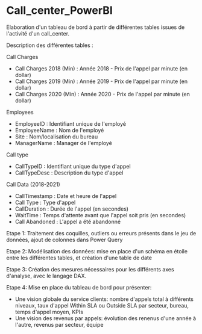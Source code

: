 # Call_center_PowerBI
Elaboration d'un tableau de bord à partir de différentes tables issues de l'activité d'un call_center.


Description des différentes tables :

Call Charges
- Call Charges 2018 (Min) : Année 2018 - Prix de l'appel par minute (en dollar)
- Call Charges 2019 (Min) : Année 2019 - Prix de l'appel par minute (en dollar)
- Call Charges 2020 (Min) : Année 2020 - Prix de l'appel par minute (en dollar)

Employees
- EmployeeID : Identifiant unique de l'employé
- EmployeeName : Nom de l'employé
- Site : Nom/localisation du bureau
- ManagerName : Manager de l'employé

Call type
- CallTypeID : Identifiant unique du type d'appel
- CallTypeDesc : Description du type d'appel

Call Data (2018-2021)
- CallTimestamp : Date et heure de l'appel
- Call Type : Type d'appel
- CallDuration : Durée de l'appel (en secondes)
- WaitTime : Temps d'attente avant que l'appel soit pris (en secondes)
- Call Abandoned : L'appel a été abandonné



Etape 1:
Traitement des coquilles, outliers ou erreurs présents dans le jeu de données, ajout de colonnes dans Power Query

Etape 2:
Modélisation des données: mise en place d'un schéma en étoile entre les différentes tables, et création d'une table de date

Etape 3: 
Création des mesures nécessaires pour les différents axes d'analyse, avec le langage DAX.

Etape 4:
Mise en place du tableau de bord pour présenter:
- Une vision globale du service clients: nombre d'appels total à différents niveaux, taux d'appel Within SLA ou Outside SLA par secteur, bureau, temps d'appel moyen, KPIs
- Une vision des revenus par appels: évolution des renenus d'une année à l'autre, revenus par secteur, équipe

